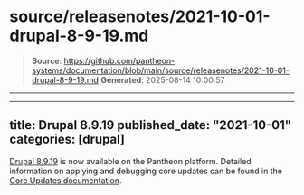 # source/releasenotes/2021-10-01-drupal-8-9-19.md

> **Source**: https://github.com/pantheon-systems/documentation/blob/main/source/releasenotes/2021-10-01-drupal-8-9-19.md
> **Generated**: 2025-08-14 10:00:57

---

---
title: Drupal 8.9.19
published_date: "2021-10-01"
categories: [drupal]
---
[Drupal 8.9.19](https://www.drupal.org/project/drupal/releases/8.9.19) is now available on the Pantheon platform. Detailed information on applying and debugging core updates can be found in the [Core Updates documentation](/core-updates).

